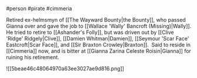 #person #pirate #cimmeria

Retired ex-helmsmyn of [[The Wayward Bounty|the Bounty]], who passed Gianna over and gave the job to [[Wallace 'Wally' Bancroft (Missing)|Wally]].  He tried to retire to [[Ashander's Folly]], but was driven out by [[Clive 'Ridge' Ridgely|Clive]], [[Damien Whitman|Damien]], [[Seymour 'Scar Face' Eastcroft|Scar Face]], and [[Sir Braxton Crowley|Braxton]].  Said to reside in [[Cimmeria]] now, and is bitter at [[Gianna Zarina Celeste Roisin|Gianna]] for ruining his retirement.

![[5beae46c48064970a63ee3027ae9d816.png]]